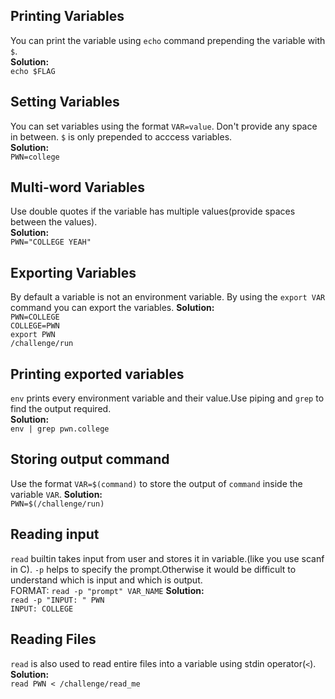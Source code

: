 ## Printing Variables 
You can print the variable using `echo` command prepending the variable with `$`.<br>
**Solution:** <br>
`echo $FLAG`
## Setting Variables 
You can set variables using the format `VAR=value`. Don't provide any space in between. `$` is only prepended to acccess variables.<br>
**Solution:** <br>
`PWN=college`
## Multi-word Variables 
Use double quotes if the variable has multiple values(provide spaces between the values).<br>
**Solution:** <br>
`PWN="COLLEGE YEAH"`
## Exporting Variables 
By default a variable is not an environment variable. By using the `export VAR` command you can export the variables.
**Solution:** <br>
`PWN=COLLEGE`<br>
`COLLEGE=PWN` <br>
`export PWN` <br>
`/challenge/run`
## Printing exported variables 
`env` prints every environment variable and their value.Use piping and `grep` to find the output required.<br>
**Solution:** <br>
`env | grep pwn.college`
## Storing output command 
Use the format `VAR=$(command)` to store the output of `command` inside the variable `VAR`.
**Solution:** <br>
`PWN=$(/challenge/run)`
## Reading input 
`read` builtin takes input from user and stores it in variable.(like you use scanf in C). `-p` helps to specify the prompt.Otherwise it would be difficult to understand which is input and which is output.<br>
FORMAT: `read -p "prompt" VAR_NAME`
**Solution:** <br>
`read -p "INPUT: " PWN `<br>
`INPUT: COLLEGE`
## Reading Files
`read` is also used to read entire files into a variable using stdin operator(`<`).<br>
**Solution:** <br>
`read PWN < /challenge/read_me`


